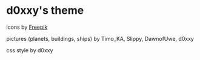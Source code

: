 # d0xxy's theme

icons by [Freepik](https://www.flaticon.com/search?author_id=1&style_id=162&type=standard&word=satellite)

pictures (planets, buildings, ships) by Timo_KA, Slippy, DawnofUwe, d0xxy

css style by d0xxy